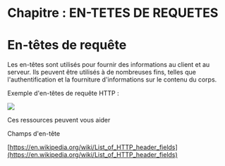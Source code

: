 # Chapitre : EN-TETES DE REQUETES


# En-têtes de requête

Les en-têtes sont utilisés pour fournir des informations au client et au serveur. Ils peuvent être utilisés à de nombreuses fins, telles que l'authentification et la fourniture d'informations sur le contenu du corps.

Exemple d'en-têtes de requête HTTP :

![](https://i.imgur.com/AJxLSXl.png)

Ces ressources peuvent vous aider

Champs d'en-tête

[https://en.wikipedia.org/wiki/List_of_HTTP_header_fields](https://en.wikipedia.org/wiki/List_of_HTTP_header_fields)
